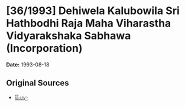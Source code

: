 # [36/1993] Dehiwela Kalubowila Sri Hathbodhi Raja Maha Viharastha Vidyarakshaka Sabhawa (Incorporation)

**Date:** 1993-08-18

## Original Sources

- [සිංහල](https://documents.gov.lk/view/acts/1993/8/36-1993_S.pdf)
